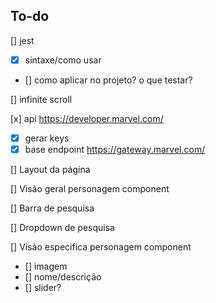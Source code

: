 ## To-do

[] jest

- [x] sintaxe/como usar
- [] como aplicar no projeto? o que testar?

[] infinite scroll

[x] api https://developer.marvel.com/

- [x] gerar keys
- [x] base endpoint https://gateway.marvel.com/

[] Layout da página

[] Visão geral personagem component

[] Barra de pesquisa

[] Dropdown de pesquisa

[] Visão especifica personagem component

- [] imagem
- [] nome/descrição
- [] slider?
